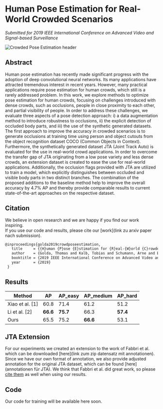 # Human Pose Estimation for Real-World Crowded Scenarios
_Submitted for 2019 IEEE International Conference on Advanced Video and Signal-based Surveillance_

![Crowded Pose Estimation header](https://github.com/thomasgolda/Human-Pose-Estimation-for-Real-World-Crowded-Scenarios/blob/master/header.png?raw=true)

## Abstract
Human pose estimation has recently made significant progress with the adoption of deep convolutional neural networks. Its many applications have attracted tremendous interest in recent years. However, many practical applications require pose estimation for human crowds, which still is a rarely addressed problem. In this work, we explore methods to optimize pose estimation for human crowds, focusing on challenges introduced with dense crowds, such as occlusions, people in close proximity to each other, and partial visibility of people. In order to address these challenges, we evaluate three aspects of a pose detection approach: i) a data augmentation method to introduce robustness to occlusions, ii) the explicit detection of occluded body parts,  and iii) the use of the synthetic generated datasets. The first approach to improve the accuracy in crowded scenarios is to generate occlusions at training time using person and object cutouts from the object recognition dataset COCO (Common Objects in Context). Furthermore, the synthetically generated dataset JTA (Joint Track Auto) is evaluated for the use in real-world crowd applications. In order to overcome the transfer gap of JTA originating from a low pose variety and less dense crowds, an extension dataset is created to ease the use for real-world applications. Additionally, the occlusion flags provided with JTA are utilized to train a model, which explicitly distinguishes between occluded and visible body parts in two distinct branches. The combination of the proposed additions to the baseline method help to improve the overall accuracy by 4.7\% AP and thereby provide comparable results to current state-of-the-art approaches on the respective dataset.

## Citation

We believe in open research and we are happy if you find our work inspiring.   
If you use our code and results, please cite our [work](link zu arxiv paper nach submission).

```latex
@inproceedings{golda2019crowdposeestimation,
   title     = {{H}uman {P}ose {E}stimation for {R}eal-{W}orld {C}rowded {S}cenarios},
   author    = {Golda, Thomas and Kalb, Tobias and Schumann, Arne and Beyerer, J\"uergen},
   booktitle = {2019 IEEE International Conference on Advanced Video and Signal-based Surveillance (AVSS)},
   year      = {2019}
 }
```
## Results
| Method          | AP      | AP_easy | AP_medium | AP_hard |
|-----------------|---------|---------|-----------|---------|
| Xiao et al. [1] | 60.8    | 71.4    | 61.2      | 51.2    |
| Li et al. [2]   | **66.6**| **75.7**| 66.3      | **57.4**|
| Ours            | 65.5    | 75.2    | **66.6**  | 53.1    |

## JTA Extension
For our experiments we created an extension to the work of Fabbri et al. which can be downloaded [here](link zum zip datensatz mit annotationen). Since we have our own format of annotation, we also provide adjusted annotation for the original JTA dataset, which can be found [here](annotationen für JTA). We think that Fabbri et al. did great work, so please [cite them](https://github.com/fabbrimatteo/JTA-Mods) as well when using our results.

## Code
Our code for training will be available here soon.
